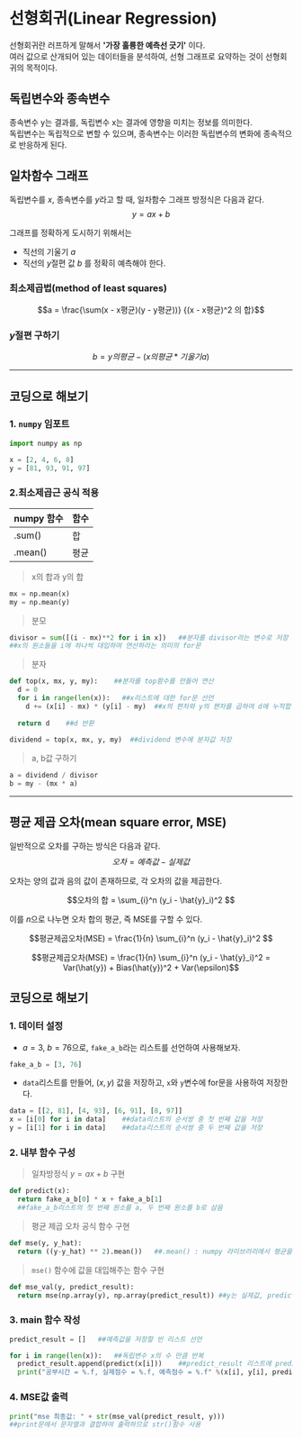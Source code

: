 # 선형회귀(Linear Regression)
선형회귀란 러프하게 말해서 **'가장 훌륭한 예측선 긋기'** 이다.\
여러 값으로 산개되어 있는 데이터들을 분석하여, 선형 그래프로 요약하는 것이 선형회귀의 목적이다.

## 독립변수와 종속변수
종속변수 y는 결과를, 독립변수 x는 결과에 영향을 미치는 정보를 의미한다.\
독립변수는 독립적으로 변할 수 있으며, 종속변수는 이러한 독립변수의 변화에 종속적으로 반응하게 된다.

## 일차함수 그래프
독립변수를 $x$, 종속변수를 $y$라고 할 때, 일차함수 그래프 방정식은 다음과 같다.
$$y = ax + b$$

그래프를 정확하게 도시하기 위해서는
- 직선의 기울기 $a$
- 직선의 $y$절편 값 $b$
를 정확히 예측해야 한다.

### 최소제곱법(method of least squares)
$$a = \frac{\sum(x - x평균)(y - y평균))} {(x - x평균)^2 의 합}$$

### $y$절편 구하기
$$b = y의 평균 - (x의 평균 * 기울기 a)$$

-----
## 코딩으로 해보기
### 1. `numpy` 임포트
```python
import numpy as np

x = [2, 4, 6, 8]
y = [81, 93, 91, 97]
```

### 2.최소제곱근 공식 적용
|numpy 함수|함수|
|-|-|
|.sum()|합|
|.mean()|평균|

> x의 합과 y의 합
```python
mx = np.mean(x)
my = np.mean(y)
```

> 분모
```python
divisor = sum([(i - mx)**2 for i in x])   ##분자를 divisor라는 변수로 저장
##x의 원소들을 i에 하나씩 대입하여 연산하라는 의미의 for문
```

> 분자
```python
def top(x, mx, y, my):    ##분자를 top함수를 만들어 연산
  d = 0
  for i in range(len(x)):   ##x리스트에 대한 for문 선언
    d += (x[i] - mx) * (y[i] - my)  ##x의 편차와 y의 편차를 곱하여 d에 누적합
  
  return d    ##d 반환
  
dividend = top(x, mx, y, my)  ##dividend 변수에 분자값 저장
```

> a, b값 구하기
```python
a = dividend / divisor
b = my - (mx * a)
```

-----
## 평균 제곱 오차(mean square error, MSE)
일반적으로 오차를 구하는 방식은 다음과 같다.
$$오차 = 예측값 - 실제값$$

오차는 양의 값과 음의 값이 존재하므로, 각 오차의 값을 제곱한다.

$$오차의 합 = \sum_{i}^n (y_i - \hat{y}_i)^2 $$

이를 $n$으로 나누면 오차 합의 평균, 즉 MSE를 구할 수 있다.

$$평균제곱오차(MSE) = \frac{1}{n} \sum_{i}^n (y_i - \hat{y}_i)^2 $$

$$평균제곱오차(MSE) = \frac{1}{n} \sum_{i}^n (y_i - \hat{y}_i)^2 = Var(\hat{y}) + Bias(\hat{y})^2 + Var(\epsilon)$$

## 코딩으로 해보기
### 1. 데이터 설정
- $a = 3$, $b = 76$으로, `fake_a_b`라는 리스트를 선언하여 사용해보자.
```python
fake_a_b = [3, 76]
```
- `data`리스트를 만들어, $(x, y)$ 값을 저장하고, `x`와 `y`변수에 for문을 사용하여 저장한다.
```python
data = [[2, 81], [4, 93], [6, 91], [8, 97]]
x = [i[0] for i in data]    ##data리스트의 순서쌍 중 첫 번째 값을 저장
y = [i[1] for i in data]    ##data리스트의 순서쌍 중 두 번째 값을 저장
```

### 2. 내부 함수 구성
> 일차방정식 $y = ax + b$ 구현
```python
def predict(x):
  return fake_a_b[0] * x + fake_a_b[1]    
  ##fake_a_b리스트의 첫 번째 원소를 a, 두 번째 원소를 b로 삼음
```

> 평균 제곱 오차 공식 함수 구현
```python
def mse(y, y_hat):
  return ((y-y_hat) ** 2).mean())   ##.mean() : numpy 라이브러리에서 평균을 구해주는 함수
```

> `mse()` 함수에 값을 대입해주는 함수 구현
```python
def mse_val(y, predict_result):
  return mse(np.array(y), np.array(predict_result)) ##y는 실제값, predict_result는 예측값
```

### 3. main 함수 작성
```python
predict_result = []   ##예측값을 저장할 빈 리스트 선언

for i in range(len(x)):   ##독립변수 x의 수 만큼 반복
  predict_result.append(predict(x[i]))    ##predict_result 리스트에 predict() 함수에 x값 대입한 결과값 추가
  print("공부시간 = %.f, 실제점수 = %.f, 예측점수 = %.f" %(x[i], y[i], predict(x[i])))    ##결과 출력
```

### 4. MSE값 출력
```python
print("mse 최종값: " + str(mse_val(predict_result, y)))  
##print문에서 문자열과 결합하여 출력하므로 str()함수 사용
```
